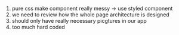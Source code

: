 1. pure css make component really messy -> use styled component
2. we need to review how the whole page architecture is designed
3. should only have really necessary picgtures in our app
4. too much hard coded
